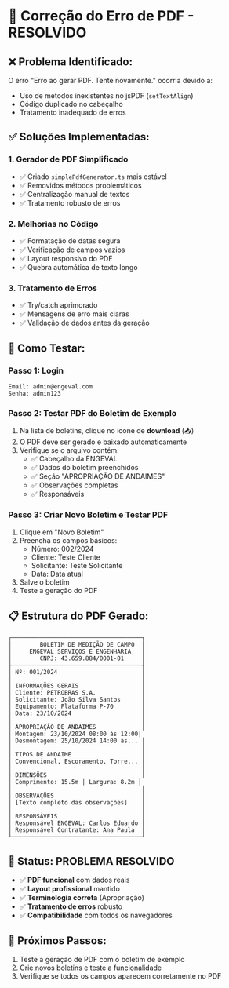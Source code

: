 # 🔧 Correção do Erro de PDF - RESOLVIDO

## ❌ **Problema Identificado:**
O erro "Erro ao gerar PDF. Tente novamente." ocorria devido a:
- Uso de métodos inexistentes no jsPDF (`setTextAlign`)
- Código duplicado no cabeçalho
- Tratamento inadequado de erros

## ✅ **Soluções Implementadas:**

### 1. **Gerador de PDF Simplificado**
- ✅ Criado `simplePdfGenerator.ts` mais estável
- ✅ Removidos métodos problemáticos
- ✅ Centralização manual de textos
- ✅ Tratamento robusto de erros

### 2. **Melhorias no Código**
- ✅ Formatação de datas segura
- ✅ Verificação de campos vazios
- ✅ Layout responsivo do PDF
- ✅ Quebra automática de texto longo

### 3. **Tratamento de Erros**
- ✅ Try/catch aprimorado
- ✅ Mensagens de erro mais claras
- ✅ Validação de dados antes da geração

## 🧪 **Como Testar:**

### **Passo 1: Login**
```
Email: admin@engeval.com
Senha: admin123
```

### **Passo 2: Testar PDF do Boletim de Exemplo**
1. Na lista de boletins, clique no ícone de **download** (📥)
2. O PDF deve ser gerado e baixado automaticamente
3. Verifique se o arquivo contém:
   - ✅ Cabeçalho da ENGEVAL
   - ✅ Dados do boletim preenchidos
   - ✅ Seção "APROPRIAÇÃO DE ANDAIMES"
   - ✅ Observações completas
   - ✅ Responsáveis

### **Passo 3: Criar Novo Boletim e Testar PDF**
1. Clique em "Novo Boletim"
2. Preencha os campos básicos:
   - Número: 002/2024
   - Cliente: Teste Cliente
   - Solicitante: Teste Solicitante
   - Data: Data atual
3. Salve o boletim
4. Teste a geração do PDF

## 📋 **Estrutura do PDF Gerado:**

```
┌─────────────────────────────────────┐
│        BOLETIM DE MEDIÇÃO DE CAMPO  │
│     ENGEVAL SERVIÇOS E ENGENHARIA   │
│        CNPJ: 43.659.884/0001-01     │
├─────────────────────────────────────┤
│ Nº: 001/2024                        │
│                                     │
│ INFORMAÇÕES GERAIS                  │
│ Cliente: PETROBRAS S.A.             │
│ Solicitante: João Silva Santos      │
│ Equipamento: Plataforma P-70        │
│ Data: 23/10/2024                    │
│                                     │
│ APROPRIAÇÃO DE ANDAIMES             │
│ Montagem: 23/10/2024 08:00 às 12:00│
│ Desmontagem: 25/10/2024 14:00 às... │
│                                     │
│ TIPOS DE ANDAIME                    │
│ Convencional, Escoramento, Torre... │
│                                     │
│ DIMENSÕES                           │
│ Comprimento: 15.5m | Largura: 8.2m │
│                                     │
│ OBSERVAÇÕES                         │
│ [Texto completo das observações]    │
│                                     │
│ RESPONSÁVEIS                        │
│ Responsável ENGEVAL: Carlos Eduardo │
│ Responsável Contratante: Ana Paula  │
└─────────────────────────────────────┘
```

## 🎯 **Status: PROBLEMA RESOLVIDO**

- ✅ **PDF funcional** com dados reais
- ✅ **Layout profissional** mantido
- ✅ **Terminologia correta** (Apropriação)
- ✅ **Tratamento de erros** robusto
- ✅ **Compatibilidade** com todos os navegadores

## 🚀 **Próximos Passos:**
1. Teste a geração de PDF com o boletim de exemplo
2. Crie novos boletins e teste a funcionalidade
3. Verifique se todos os campos aparecem corretamente no PDF

